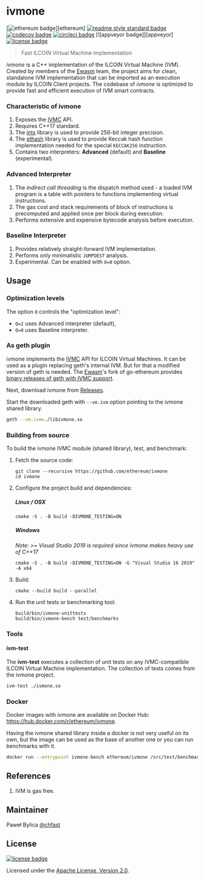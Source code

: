 # ivmone

[![ethereum badge]][ethereum]
[![readme style standard badge]][standard readme]
[![codecov badge]][codecov]
[![circleci badge]][circleci]
[![appveyor badge]][appveyor]
[![license badge]][Apache License, Version 2.0]

> Fast ILCOIN Virtual Machine implementation

_ivmone_ is a C++ implementation of the ILCOIN Virtual Machine (IVM).
Created by members of the [Ewasm] team, the project aims for clean, standalone IVM implementation
that can be imported as an execution module by ILCOIN Client projects.
The codebase of _ivmone_ is optimized to provide fast and efficient execution of IVM smart contracts.

### Characteristic of ivmone

1. Exposes the [IVMC] API.
2. Requires C++17 standard.
3. The [intx] library is used to provide 256-bit integer precision.
4. The [ethash] library is used to provide Keccak hash function implementation
   needed for the special `KECCAK256` instruction.
5. Contains two interpreters: **Advanced** (default) and **Baseline** (experimental).

### Advanced Interpreter

1. The _indirect call threading_ is the dispatch method used -
   a loaded IVM program is a table with pointers to functions implementing virtual instructions.
2. The gas cost and stack requirements of block of instructions is precomputed
   and applied once per block during execution.
3. Performs extensive and expensive bytecode analysis before execution.

### Baseline Interpreter

1. Provides relatively straight-forward IVM implementation.
2. Performs only minimalistic `JUMPDEST` analysis.
3. Experimental. Can be enabled with `O=0` option.


## Usage

### Optimization levels

The option `O` controls the "optimization level":
- `O=2` uses Advanced interpreter (default),
- `O=0` uses Baseline interpreter.

### As geth plugin

ivmone implements the [IVMC] API for ILCOIN Virtual Machines.
It can be used as a plugin replacing geth's internal IVM. But for that a modified
version of geth is needed. The [Ewasm]'s fork
of go-ethereum provides [binary releases of geth with IVMC support](https://github.com/ewasm/go-ethereum/releases).

Next, download ivmone from [Releases].

Start the downloaded geth with `--vm.ivm` option pointing to the ivmone shared library.

```bash
geth --vm.ivm=./libivmone.so
```

### Building from source
To build the ivmone IVMC module (shared library), test, and benchmark:

1. Fetch the source code:
   ```
   git clone --recursive https://github.com/ethereum/ivmone
   cd ivmone
   ```

2. Configure the project build and dependencies:
   ##### Linux / OSX
   ```
   cmake -S . -B build -DIVMONE_TESTING=ON
   ```

   ##### Windows
   *Note: >= Visual Studio 2019 is required since ivmone makes heavy use of C++17*
   ```
   cmake -S . -B build -DIVMONE_TESTING=ON -G "Visual Studio 16 2019" -A x64
   ```

3. Build:
   ```
   cmake --build build --parallel
   ```


3. Run the unit tests or benchmarking tool:
   ```
   build/bin/ivmone-unittests
   build/bin/ivmone-bench test/benchmarks
   ```
### Tools

#### ivm-test

The **ivm-test** executes a collection of unit tests on
any IVMC-compatible ILCOIN Virtual Machine implementation.
The collection of tests comes from the ivmone project.

```bash
ivm-test ./ivmone.so
```

### Docker

Docker images with ivmone are available on Docker Hub:
https://hub.docker.com/r/ethereum/ivmone.

Having the ivmone shared library inside a docker is not very useful on its own,
but the image can be used as the base of another one or you can run benchmarks
with it.

```bash
docker run --entrypoint ivmone-bench ethereum/ivmone /src/test/benchmarks
```

## References

1. IVM is gas free.

## Maintainer

Paweł Bylica [@chfast]

## License

[![license badge]][Apache License, Version 2.0]

Licensed under the [Apache License, Version 2.0].


[@chfast]: https://github.com/chfast
[circleci]: https://circleci.com/gh/ethereum/ivmone/tree/master
[codecov]: https://codecov.io/gh/ethereum/ivmone/
[Apache License, Version 2.0]: LICENSE
[ILCOIN]: https://ilcoincrypto.com/
[IVMC]: https://github.com/ILCOINDevelopmentTeam/ivmc
[Ewasm]: https://github.com/ewasm
[intx]: https://github.com/chfast/intx
[ethash]: https://github.com/chfast/ethash
[Releases]: https://github.com/ethereum/ivmone/releases
[standard readme]: https://github.com/RichardLitt/standard-readme

[circleci badge]: https://img.shields.io/circleci/project/github/ethereum/ivmone/master.svg?logo=circleci
[codecov badge]: https://img.shields.io/codecov/c/github/ethereum/ivmone.svg?logo=codecov
[ethereum badge]: https://img.shields.io/badge/ethereum-IVM-informational.svg?logo=ethereum
[license badge]: https://img.shields.io/github/license/ethereum/ivmone.svg?logo=apache
[readme style standard badge]: https://img.shields.io/badge/readme%20style-standard-brightgreen.svg
